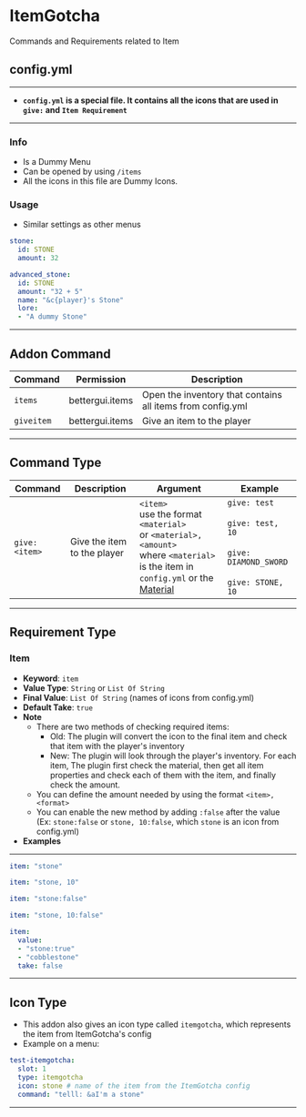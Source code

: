 # ItemGotcha

Commands and Requirements related to Item

## config.yml

***

* **`config.yml` is a special file. It contains all the icons that are used in `give:` and `Item Requirement`**

***

### Info

* Is a Dummy Menu
* Can be opened by using `/items`
* All the icons in this file are Dummy Icons.

### Usage

* Similar settings as other menus

```yaml
stone:
  id: STONE
  amount: 32

advanced_stone:
  id: STONE
  amount: "32 + 5"
  name: "&c{player}'s Stone"
  lore:
  - "A dummy Stone"
```

***

## Addon Command

| Command | Permission | Description |
| --- | --- | --- |
| `items` | bettergui.items | Open the inventory that contains all items from config.yml |
| `giveitem` | bettergui.items | Give an item to the player |

***

## Command Type

| Command | Description | Argument | Example |
| ------- | ----------- | -------- | ------- |
| `give: <item>` | Give the item to the player | `<item>` <br> use the format `<material>` <br> or `<material>, <amount>` <br> where `<material>` is the item in `config.yml` or the [Material](https://hub.spigotmc.org/javadocs/spigot/org/bukkit/Material.html) | `give: test` <br> <br> `give: test, 10`  <br> <br> `give: DIAMOND_SWORD` <br> <br> `give: STONE, 10`

***

## Requirement Type

### Item

* **Keyword**: `item`
* **Value Type**: `String` or `List Of String`
* **Final Value**: `List Of String` (names of icons from config.yml)
* **Default Take**: `true`
* **Note**
    * There are two methods of checking required items:
        * Old: The plugin will convert the icon to the final item and check that item with the player's inventory
        * New: The plugin will look through the player's inventory. For each item, The plugin first check the material,
          then get all item properties and check each of them with the item, and finally check the amount.
    * You can define the amount needed by using the format `<item>, <format>`
    * You can enable the new method by adding `:false` after the value (Ex: `stone:false` or `stone, 10:false`,
      which `stone` is an icon from config.yml)
* **Examples**

***

```yaml
item: "stone"

item: "stone, 10"

item: "stone:false"

item: "stone, 10:false"

item:
  value: 
  - "stone:true"
  - "cobblestone"
  take: false
```

***

## Icon Type

* This addon also gives an icon type called `itemgotcha`, which represents the item from ItemGotcha's config
* Example on a menu:

```yaml
test-itemgotcha:
  slot: 1
  type: itemgotcha
  icon: stone # name of the item from the ItemGotcha config
  command: "telll: &aI'm a stone"
```

***
